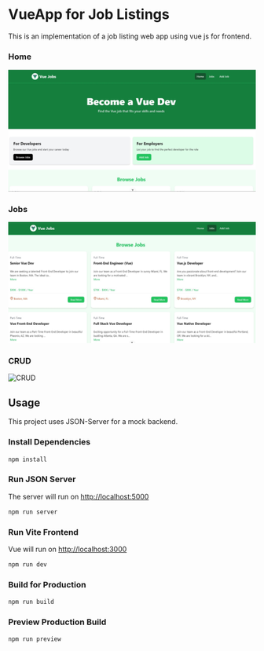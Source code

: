 # VueApp for Job Listings

This is an implementation of a job listing web app using vue js for frontend.

### Home

<img 
src="public/VueHome.jpg"
alt = "Home" />

### Jobs

<img 
   src="public/VueJobs.jpg"
   alt="Jobs"
/>

### CRUD

<img 
    scr="public/VueCrud.jpg"
    alt="CRUD"
    />

## Usage

This project uses JSON-Server for a mock backend.

### Install Dependencies

```bash
npm install
```

### Run JSON Server

The server will run on <http://localhost:5000>

```bash
npm run server
```

### Run Vite Frontend

Vue will run on <http://localhost:3000>

```bash
npm run dev
```

### Build for Production

```bash
npm run build
```

### Preview Production Build

```bash
npm run preview
```
